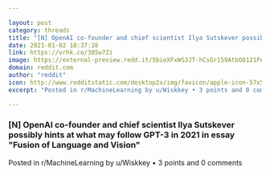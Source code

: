 ```yaml
---

layout: post
category: threads
title: "[N] OpenAI co-founder and chief scientist Ilya Sutskever possibly hints at what may follow GPT-3 in 2021 in essay \"Fusion of Language and Vision\""
date: 2021-01-02 18:37:28
link: https://vrhk.co/385w7Zi
image: https://external-preview.redd.it/5bieXFxWS3JT-hCsGr159AtbO8121PAUhHHNTtReicA.jpg?width=576&height=301.570680628&auto=webp&crop=576:301.570680628,smart&s=55c68f5bde420b96e7af4f8f9e03ad597983934f
domain: reddit.com
author: "reddit"
icon: http://www.redditstatic.com/desktop2x/img/favicon/apple-icon-57x57.png
excerpt: "Posted in r/MachineLearning by u/Wiskkey • 3 points and 0 comments"

---
```


### [N] OpenAI co-founder and chief scientist Ilya Sutskever possibly hints at what may follow GPT-3 in 2021 in essay "Fusion of Language and Vision"

Posted in r/MachineLearning by u/Wiskkey • 3 points and 0 comments